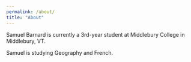```yaml
---
permalink: /about/
title: "About"
---
```


Samuel Barnard is currently a 3rd-year student at Middlebury College in Middlebury, VT.

Samuel is studying Geography and French.